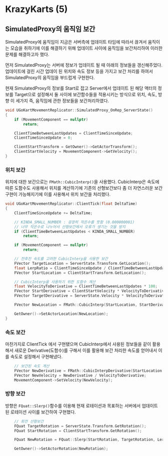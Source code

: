 # KrazyKarts (5)

## SimulatedProxy의 움직임 보간

SimulatedProxy에 움직임이 지금은 서버측에 업데이트 타임에 따라서 끊겨서 움직이는 모습을 취하기에 이를 해결하기 위해 업데이트 사이에 움직임을 보간처리하여 이러한 문제를 해결하고자 했다.

먼저 SimulatedProxy는 서버에 정보가 업데이트 될 때 아래의 정보들을 갱신해주었다. 업데이트에 걸린 시간 업데이 된 위치와 속도 정보 등을 가지고 보간 처리를 하여서 SimulatedProxy의 움직임을 부드럽게 구현한다.

현재 SimulatedProxy의 정보를 Start로 잡고 Server에서 업데이트 된 해당 액터의 정보를 Target으로 설정해서 둘 사이에 보간함수들을 적용시키는 방식으로 위치, 속도, 방향 이 세가지 즉, 움직임에 관한 정보들을 보간처리하였다.

```C++
void UGoKartMovementReplicator::SimulatedProxy_OnRep_ServerState()
{
	if (MovementComponent == nullptr)
		return;

	ClientTimeBetweenLastUpdates = ClientTimeSinceUpdate;
	ClientTimeSinceUpdate = 0;

	ClientStartTransform = GetOwner()->GetActorTransform();
	ClientStartVelocity = MovementComponent->GetVelocity();
}
```

### 위치 보간

위치에 대한 보간으로는 <code>FMath::CubicInterp()</code>을 사용했다. CubicInterp은 속도에 따른 도함수도 사용해서 위치를 계산하기에 기존의 선형보간보다 좀 더 자연스러운 보간 구현이 가능해지기에 이를 사용해서 위치 보간을 처리했다.

```C++
void UGoKartMovementReplicator::ClientTick(float DeltaTime)
{
	ClientTimeSinceUpdate += DeltaTime;

	// KINDA_SMALL_NUMBER : 굉장히 작은수를 뜻함 (0.000000001)
	// 너무 작은수로 나누어서 선형보간에서 오류가 생기는 것을 방지
	if (ClientTimeBetweenLastUpdates < KINDA_SMALL_NUMBER)
		return;

	if (MovementComponent == nullptr)
		return;

	// 전후진 속도를 고려한 CubicInterp을 사용한 보간
	FVector TargetLocation = ServerState.Transform.GetLocation();
	float LerpRatio = ClientTimeSinceUpdate / ClientTimeBetweenLastUpdates;
	FVector StartLocation = ClientStartTransform.GetLocation();

	// CubicInterp을 사용하기 위한 도함수 계산
	float VelocityToDerivative = ClientTimeBetweenLastUpdates * 100;
	FVector StartDerivative = ClientStartVelocity * VelocityToDerivative;
	FVector TargetDerivative = ServerState.Velocity * VelocityToDerivative;

	FVector NewLocation = FMath::CubicInterp(StartLocation, StartDerivative, TargetLocation, TargetDerivative, LerpRatio);

	GetOwner()->SetActorLocation(NewLocation);
}
```

### 속도 보간

마찬가지로 ClientTick 에서 구현됐으며 CubicInterp에서 사용된 정보들을 같이 활용해서 새로운 Derivative(도함수)를 구해서 이를 활용해 보간 처리한 속도를 얻어내서 이를 속도로 설정해서 구현해냈다.

```C++
	// 보간된 속도 계산
	FVector NewDerivative = FMath::CubicInterpDerivative(StartLocation, StartDerivative, TargetLocation, TargetDerivative, LerpRatio);
	FVector NewVelocity = NewDerivative / VelocityToDerivative;
	MovementComponent->SetVelocity(NewVelocity);
```

### 방향 보간

방향은 <code>FQuat::Slerp()</code>함수를 이용해 현재 로테이션과 목표하는 서버에서 업데이트 된 로테이션 사이를 보간하여 구현했다.

```C++
	// 회전 선형보간
	FQuat TargetRotation = ServerState.Transform.GetRotation();
	FQuat StartRotation = ClientStartTransform.GetRotation();

	FQuat NewRotation = FQuat::Slerp(StartRotation, TargetRotation, LerpRatio);

	GetOwner()->SetActorRotation(NewRotation);
```
